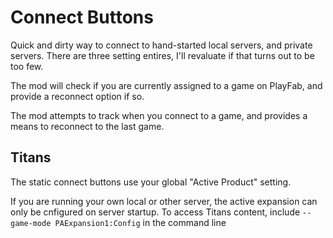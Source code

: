 # Connect Buttons

Quick and dirty way to connect to hand-started local servers, and private servers.  There are three setting entires, I'll revaluate if that turns out to be too few.

The mod will check if you are currently assigned to a game on PlayFab, and provide a reconnect option if so.

The mod attempts to track when you connect to a game, and provides a means to reconnect to the last game.

## Titans

The static connect buttons use your global "Active Product" setting.

If you are running your own local or other server, the active expansion can only be cnfigured on server startup.  To access Titans content, include `--game-mode PAExpansion1:Config` in the command line
